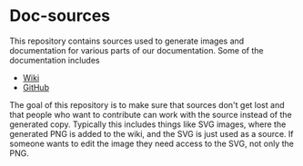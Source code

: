 # Doc-sources

This repository contains sources used to generate images and documentation
for various parts of our documentation. Some of the documentation includes
 - [Wiki](http://wiki.bitcraze.io/ "Bitcraze Wiki")
 - [GitHub](http://bitcraze.github.com/bitcraze "Bitcraze GitHub")

The goal of this repository is to make sure that sources don't get lost and that
people who want to contribute can work with the source instead of the generated
copy. Typically this includes things like SVG images, where the generated PNG is added to
the wiki, and the SVG is just used as a source. If someone wants to edit
the image they need access to the SVG, not only the PNG.
